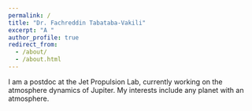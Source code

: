 ```yaml
---
permalink: /
title: "Dr. Fachreddin Tabataba-Vakili"
excerpt: "A "
author_profile: true
redirect_from: 
  - /about/
  - /about.html
---
```


I am a postdoc at the Jet Propulsion Lab, currently working on the atmosphere dynamics of Jupiter. 
My interests include any planet with an atmosphere.


